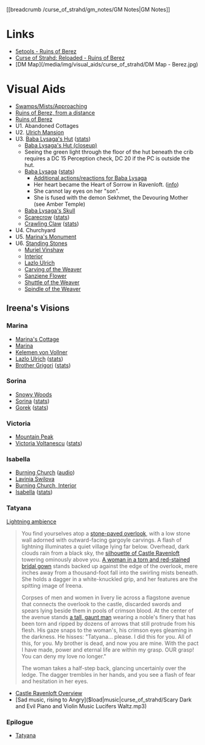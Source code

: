 [[breadcrumb /curse_of_strahd/gm_notes/GM Notes|GM Notes]]

<script type="module">
    import { init_links } from "/static/js/common/visual_aid_backend.js";
    init_links();
</script>

# Links

* [5etools - Ruins of Berez](https://5e.tools/adventure.html#cos,11)
* [Curse of Strahd: Reloaded - Ruins of Berez](https://docs.google.com/document/d/181PaAJTefUhlK-x9EAQDK1Yt70n9eZBXZU6kehKNfX8/view)
* [DM Map](/media/img/visual_aids/curse_of_strahd/DM Map - Berez.jpg)

# Visual Aids

* [Swamps/Mists/Approaching](^curse_of_strahd/swamp_of_berez.jpg)
* [Ruins of Berez, from a distance](^curse_of_strahd/berez.mp4)
* [Ruins of Berez](^curse_of_strahd/ruins_of_berez.jpg)
* U1. Abandoned Cottages
* U2. [Ulrich Mansion](^curse_of_strahd/ulrich_mansion.jpg)
* U3. [Baba Lysaga's Hut](^curse_of_strahd/baba_lysagas_hut.jpg) ([stats](https://5e.tools/bestiary.html#baba%20lysaga's%20creeping%20hut_cos))
  * [Baba Lysaga's Hut (closeup)](^curse_of_strahd/baba_lysagas_hut_closeup.jpg)
  * Seeing the green light through the floor of the hut beneath the crib requires a DC 15 Perception check, DC 20 if the PC is outside the hut.
  * [Baba Lysaga](^curse_of_strahd/baba_lysaga.jpg) ([stats](https://5e.tools/bestiary.html#baba%20lysaga_cos))
      * [Additional actions/reactions for Baba Lysaga](https://old.reddit.com/r/mattcolville/comments/dwhbuq/actionoriented_baba_lysaga_curse_of_strahd/)
      * Her heart became the Heart of Sorrow in Ravenloft. ([info](https://old.reddit.com/r/CurseofStrahd/comments/j1kkel/giving_baba_lysaga_her_rightful_place_in_the_story/))
      * She cannot lay eyes on her "son".
      * She is fused with the demon Sekhmet, the Devouring Mother (see Amber Temple)
  * [Baba Lysaga's Skull](^curse_of_strahd/baba_lysagas_skull2.jpg)
  * [Scarecrow](^curse_of_strahd/scarecrow.jpg) ([stats](https://5e.tools/bestiary.html#scarecrow_mm))
  * [Crawling Claw](^curse_of_strahd/crawling_claw.jpg) ([stats](https://5e.tools/bestiary.html#crawling%20claw_mm))
* U4. Churchyard
* U5. [Marina's Monument](^curse_of_strahd/marinas_monument.jpg)
* U6. [Standing Stones](^curse_of_strahd/swamp_fane_stones.jpg)
  * [Muriel Vinshaw](^curse_of_strahd/muriel_vinshaw.jpg)
  * [Interior](^curse_of_strahd/ulrich_mansion_interior.jpg)
  * [Lazlo Ulrich](^curse_of_strahd/lazlo_ulrich.jpg)
  * [Carving of the Weaver](^curse_of_strahd/carving_of_the_weaver.png)
  * [Sanziene Flower](^curse_of_strahd/sanziene_flower.jpg)
  * [Shuttle of the Weaver](^curse_of_strahd/shuttle_of_the_weaver.jpg)
  * [Spindle of the Weaver](^curse_of_strahd/spindle_of_the_weaver.jpg)

## Ireena's Visions

### Marina

* [Marina's Cottage](^curse_of_strahd/marinas_cottage.jpg)
* [Marina](^curse_of_strahd/marina.jpg)
* [Kelemen von Vollner](^curse_of_strahd/kelemen_von_vollner.jpg)
* [Lazlo Ulrich](^curse_of_strahd/lazlo_ulrich.jpg) ([stats](https://5e.tools/bestiary.html#commoner_mm))
* [Brother Grigori](^curse_of_strahd/brother_grigori.jpg) ([stats](https://5e.tools/bestiary.html#acolyte_mm))

### Sorina

* [Snowy Woods](^curse_of_strahd/snowy_woods.jpg)
* [Sorina](^curse_of_strahd/sorina.jpg) ([stats](https://5e.tools/bestiary.html#scout_mm))
* [Gorek](^curse_of_strahd/gorek.jpg) ([stats](https://5e.tools/bestiary.html#werewolf_mm))

### Victoria

* [Mountain Peak](^curse_of_strahd/mountain_peak.jpg)
* [Victoria Voltanescu](^curse_of_strahd/victoria.jpg) ([stats](https://5e.tools/bestiary.html#mage_mm))

### Isabella

* [Burning Church](^curse_of_strahd/burning_church.jpeg) ([audio]($load|ambience|curse_of_strahd/burning_building2.ogg))
* [Lavinia Swilova](^curse_of_strahd/lavinia_swilova.jpg)
* [Burning Church, Interior](^curse_of_strahd/burning_room2.jpg) 
* [Isabella](^curse_of_strahd/isabella.jpg) ([stats](https://5e.tools/bestiary.html#acolyte_mm))

### Tatyana

[Lightning ambience]($load|ambience|curse_of_strahd/thunder.ogg)

> You find yourselves atop a [stone-paved overlook](^curse_of_strahd/castle_ravenloft_overlooking_barovia.jpg), with a low stone wall adorned with outward-facing gargoyle carvings. A flash of lightning illuminates a quiet village lying far below. Overhead, dark clouds rain from a black sky, the [silhouette of Castle Ravenloft](^curse_of_strahd/castle_ravenloft_6.jpg) towering ominously above you. [A woman in a torn and red-stained bridal gown](^curse_of_strahd/bloody_tatyana.png) stands backed up against the edge of the overlook, mere inches away from a thousand-foot fall into the swirling mists beneath. She holds a dagger in a white-knuckled grip, and her features are the spitting image of Ireena.
> 
> Corpses of men and women in livery lie across a flagstone avenue that connects the overlook to the castle, discarded swords and spears lying beside them in pools of crimson blood. At the center of the avenue stands [a tall, gaunt man](^curse_of_strahd/strahd_7.jpg) wearing a noble's finery that has been torn and ripped by dozens of arrows that still protrude from his flesh. His gaze snaps to the woman's, his crimson eyes gleaming in the darkness. He hisses: "Tatyana... please. I did this for you. All of this, for you. My brother is dead, and now you are mine. With the pact I have made, power and eternal life are within my grasp. OUR grasp! You can deny my love no longer."
> 
> The woman takes a half-step back, glancing uncertainly over the ledge. The dagger trembles in her hands, and you see a flash of fear and hesitation in her eyes.

* [Castle Ravenloft Overview](^curse_of_strahd/castle_ravenloft_overview1.jpg)
* [Sad music, rising to Angry]($load|music|curse_of_strahd/Scary Dark and Evil Piano and Violin Music Lucifers Waltz.mp3)

### Epilogue

* [Tatyana](^curse_of_strahd/tatyana4.png)
